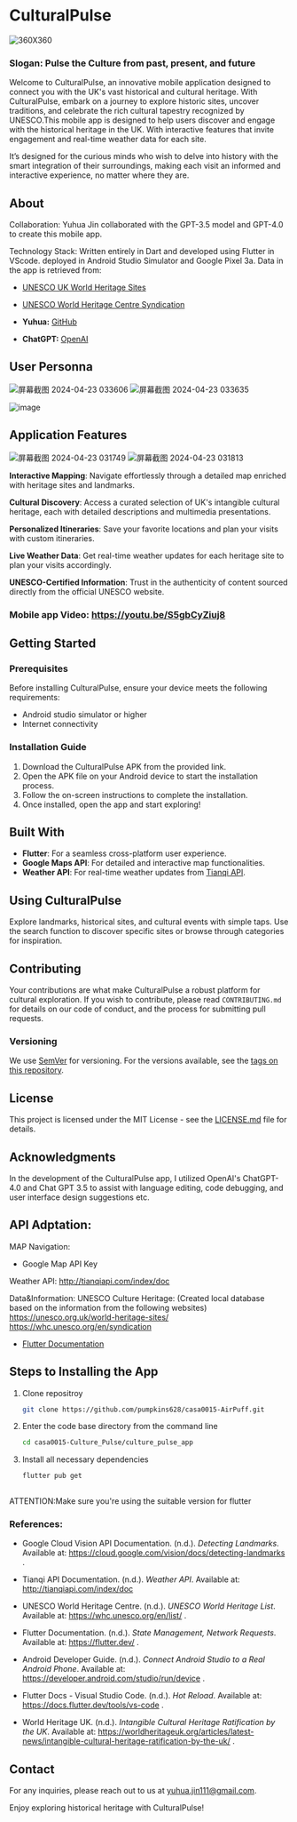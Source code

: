 # CulturalPulse

![360X360](https://github.com/ucfninf/casa0015-Culture-Pulse/assets/146268411/6b627036-209a-4a07-9692-fced887414e6)

### Slogan: Pulse the Culture from past, present, and future 

Welcome to CulturalPulse, an innovative mobile application designed to connect you with the UK's vast historical and cultural heritage. With CulturalPulse, embark on a journey to explore historic sites, uncover traditions, and celebrate the rich cultural tapestry recognized by UNESCO.This mobile app is designed to help users discover and engage with the historical heritage in the UK. With interactive features that invite engagement and real-time weather data for each site.

It’s designed for the curious minds who wish to delve into history with the smart integration of their surroundings, making each visit an informed and interactive experience, no matter where they are.

## About 

Collaboration: Yuhua Jin collaborated with the GPT-3.5 model and GPT-4.0 to create this mobile app.

Technology Stack: Written entirely in Dart and developed using Flutter in VScode.
                  deployed in Android Studio Simulator and Google Pixel 3a.
Data in the app is retrieved from:
- [UNESCO UK World Heritage Sites](https://unesco.org.uk/world-heritage-sites/)
- [UNESCO World Heritage Centre Syndication](https://whc.unesco.org/en/syndication)
                  
- **Yuhua:** [GitHub](https://github.com/ucfninf/casa0015-Culture-Pulse)

- **ChatGPT:** [OpenAI](https://www.openai.com/)

## User Personna
![屏幕截图 2024-04-23 033606](https://github.com/ucfninf/casa0015-Culture-Pulse/assets/146268411/978fa23f-f325-4430-a15a-8805e57521de)
![屏幕截图 2024-04-23 033635](https://github.com/ucfninf/casa0015-Culture-Pulse/assets/146268411/56eb15b6-3bc0-4fe1-bc4a-c84662146772)

![image](https://github.com/ucfninf/casa0015-Culture-Pulse/assets/146268411/37bc1757-2ff5-426c-81e7-757718f8f414)

## Application Features
![屏幕截图 2024-04-23 031749](https://github.com/ucfninf/casa0015-Culture-Pulse/assets/146268411/4fa98a93-67db-4fba-afab-30443d77050d)
![屏幕截图 2024-04-23 031813](https://github.com/ucfninf/casa0015-Culture-Pulse/assets/146268411/b4e01790-2c16-4f78-a4d5-fe44ccb30d04)


**Interactive Mapping**: Navigate effortlessly through a detailed map enriched with heritage sites and landmarks.

**Cultural Discovery**: Access a curated selection of UK's intangible cultural heritage, each with detailed descriptions and multimedia presentations.

**Personalized Itineraries**: Save your favorite locations and plan your visits with custom itineraries.

**Live Weather Data**: Get real-time weather updates for each heritage site to plan your visits accordingly.

**UNESCO-Certified Information**: Trust in the authenticity of content sourced directly from the official UNESCO website.


### Mobile app Video: https://youtu.be/S5gbCyZiuj8 


## Getting Started


### Prerequisites
Before installing CulturalPulse, ensure your device meets the following requirements:
- Android studio simulator  or higher
- Internet connectivity

### Installation Guide
1. Download the CulturalPulse APK from the provided link.
2. Open the APK file on your Android device to start the installation process.
3. Follow the on-screen instructions to complete the installation.
4. Once installed, open the app and start exploring!

## Built With
- **Flutter**: For a seamless cross-platform user experience.
- **Google Maps API**: For detailed and interactive map functionalities.
- **Weather API**: For real-time weather updates from [Tianqi API](http://tianqiapi.com/index/doc).

## Using CulturalPulse

Explore landmarks, historical sites, and cultural events with simple taps. Use the search function to discover specific sites or browse through categories for inspiration.

## Contributing

Your contributions are what make CulturalPulse a robust platform for cultural exploration. If you wish to contribute, please read `CONTRIBUTING.md` for details on our code of conduct, and the process for submitting pull requests.

### Versioning

We use [SemVer](http://semver.org/) for versioning. For the versions available, see the [tags on this repository](https://github.com/ucfninf/casa0015-Culture-Pulse/tags).


## License

This project is licensed under the MIT License - see the [LICENSE.md](LICENSE.md) file for details.

## Acknowledgments

In the development of the CulturalPulse app, I utilized OpenAI's ChatGPT-4.0 and Chat GPT 3.5 to assist with language editing, code debugging, and user interface design suggestions etc.

## API Adptation:
MAP Navigation:
 -  Google Map API Key

Weather API:
http://tianqiapi.com/index/doc 

Data&Information: UNESCO Culture Heritage: (Created local database based on the information from the following websites)
  https://unesco.org.uk/world-heritage-sites/
  https://whc.unesco.org/en/syndication  

- [Flutter Documentation](https://flutter.dev/docs)

## Steps to Installing the App
1. Clone repositroy
   ```bash
   git clone https://github.com/pumpkins628/casa0015-AirPuff.git
2. Enter the code base directory from the command line
   ```bash
   cd casa0015-Culture_Pulse/culture_pulse_app
3. Install all necessary dependencies
   ```bash
   flutter pub get
 
 ATTENTION:Make sure you're using the suitable version for flutter 
 
### References:

- Google Cloud Vision API Documentation. (n.d.). *Detecting Landmarks*. Available at: https://cloud.google.com/vision/docs/detecting-landmarks .

- Tianqi API Documentation. (n.d.). *Weather API*. Available at: http://tianqiapi.com/index/doc 
- UNESCO World Heritage Centre. (n.d.). *UNESCO World Heritage List*. Available at: https://whc.unesco.org/en/list/ .

- Flutter Documentation. (n.d.). *State Management, Network Requests*. Available at: https://flutter.dev/ .

- Android Developer Guide. (n.d.). *Connect Android Studio to a Real Android Phone*. Available at: https://developer.android.com/studio/run/device .

- Flutter Docs - Visual Studio Code. (n.d.). *Hot Reload*. Available at: https://docs.flutter.dev/tools/vs-code .

- World Heritage UK. (n.d.). *Intangible Cultural Heritage Ratification by the UK*. Available at: https://worldheritageuk.org/articles/latest-news/intangible-cultural-heritage-ratification-by-the-uk/ .

## Contact

For any inquiries, please reach out to us at [yuhua.jin111@gmail.com](jin_jin_space).

Enjoy exploring historical heritage with CulturalPulse!



